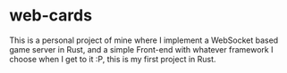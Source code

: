 # web-cards

This is a personal project of mine where I implement a WebSocket based game server in Rust, and a simple Front-end with whatever framework I choose when I get to it :P, this is my first project in Rust.
